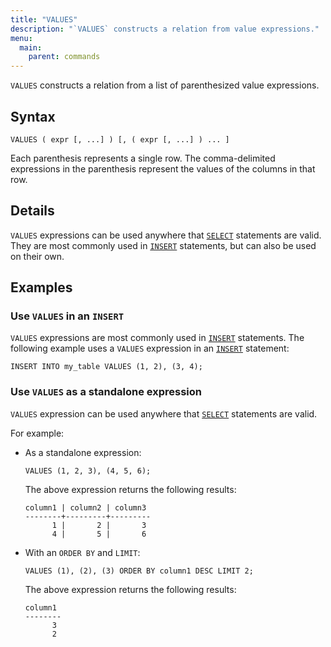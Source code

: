 ```yaml
---
title: "VALUES"
description: "`VALUES` constructs a relation from value expressions."
menu:
  main:
    parent: commands
---
```


`VALUES` constructs a relation from a list of parenthesized value expressions.

## Syntax

```mzsql
VALUES ( expr [, ...] ) [, ( expr [, ...] ) ... ]
```

Each parenthesis represents a single row. The comma-delimited expressions in
the parenthesis represent the values of the columns in that row.

## Details

`VALUES` expressions can be used anywhere that [`SELECT`] statements are valid.
They are most commonly used in [`INSERT`] statements, but can also be used
on their own.

## Examples

### Use `VALUES` in an `INSERT`

`VALUES` expressions are most commonly used in [`INSERT`] statements. The
following example uses a `VALUES` expression in an [`INSERT`] statement:

```mzsql
INSERT INTO my_table VALUES (1, 2), (3, 4);
```

### Use `VALUES` as a standalone expression

`VALUES` expression can be used anywhere that [`SELECT`] statements are valid.

For example:

- As a standalone expression:

  ```mzsql
  VALUES (1, 2, 3), (4, 5, 6);
  ```

  The above expression returns the following results:

  ```nofmt
  column1 | column2 | column3
  --------+---------+---------
        1 |       2 |       3
        4 |       5 |       6
  ```

- With an `ORDER BY` and `LIMIT`:

  ```mzsql
  VALUES (1), (2), (3) ORDER BY column1 DESC LIMIT 2;
  ```

  The above expression returns the following results:

  ```nofmt
  column1
  --------
        3
        2
  ```

[`INSERT`]: ../insert
[`SELECT`]: ../select
